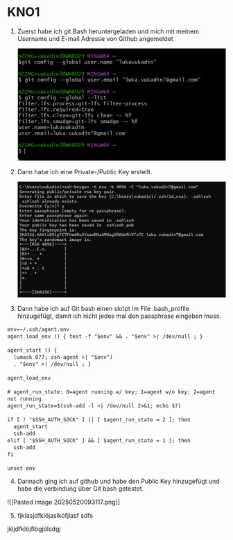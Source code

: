 # KNO1

1. Zuerst habe ich git Bash heruntergeladen und mich mit meinem Username und E-mail Adresse von Github angemeldet

    ![alt text](<Screenshot 2025-05-15 134729.png>) 
    
    
2. Dann habe ich eine Private-/Public Key erstellt.
    
    ![alt text](<Screenshot 2025-05-15 140308.png>)

3. Dann habe ich auf Git bash einen skript im File .bash_profile hinzugefügt, damit ich nicht jedes mal den passphrase eingeben muss.

```
env=~/.ssh/agent.env
agent_load_env () { test -f "$env" && . "$env" >| /dev/null ; }

agent_start () {
  (umask 077; ssh-agent >| "$env")
  . "$env" >| /dev/null ; }

agent_load_env

# agent_run_state: 0=agent running w/ key; 1=agent w/o key; 2=agent not running
agent_run_state=$(ssh-add -l >| /dev/null 2>&1; echo $?)

if [ ! "$SSH_AUTH_SOCK" ] || [ $agent_run_state = 2 ]; then
  agent_start
  ssh-add
elif [ "$SSH_AUTH_SOCK" ] && [ $agent_run_state = 1 ]; then
  ssh-add
fi

unset env

```



4. Dannach ging ich auf github und habe den Public Key hinzugefügt und habe die verbindung über Git bash getestet.

![[Pasted image 20250520093117.png]]


5. fjklasjdfklöjaslköfjlasf sdfs

jkljdfklöjflögjölsdgj